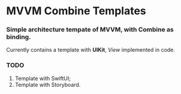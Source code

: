 # MVVM Combine Templates

### Simple architecture tempate of **MVVM**, with **Combine** as binding.

Сurrently contains a template with **UIKit**, *View* implemented in code.

### TODO

1. Template with SwiftUI;
2. Template with Storyboard.
